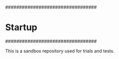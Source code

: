 #################################
#			Startup				#
#################################

This is a sandbox repository used for trials and tests.